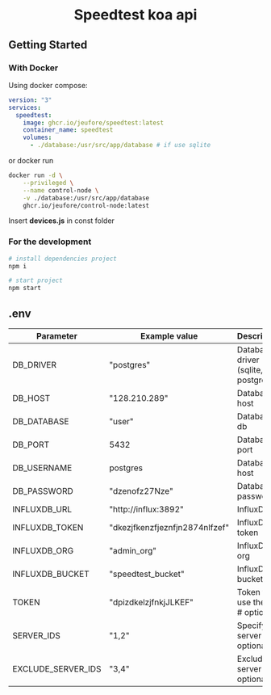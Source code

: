 <h1 align="center">Speedtest koa api</h1>

## Getting Started

### With Docker

Using docker compose:

```yaml
version: "3"
services:
  speedtest:
    image: ghcr.io/jeufore/speedtest:latest
    container_name: speedtest
    volumes: 
      - ./database:/usr/src/app/database # if use sqlite
```

or docker run
```bash
docker run -d \
    --privileged \
    --name control-node \
    -v ./database:/usr/src/app/database
    ghcr.io/jeufore/control-node:latest
```

Insert **devices.js** in const folder

### For the development

```bash
# install dependencies project
npm i

# start project
npm start
```

## .env
| Parameter             | Example value                                 | Description                               |
|-----------------------|-----------------------------------------------|-------------------------------------------|
| DB_DRIVER             | "postgres"                                    | Database driver (sqlite, postgres)        |
| DB_HOST               | "128.210.289"                                 | Database host                             |
| DB_DATABASE           | "user"                                        | Database db                               |
| DB_PORT               | 5432                                          | Database port                             |
| DB_USERNAME           | postgres                                      | Databaset host                            |
| DB_PASSWORD           | "dzenofz27Nze"                                | Database password                         |
| INFLUXDB_URL          | "http://influx:3892"                          | InfluxDb url                              |
| INFLUXDB_TOKEN        | "dkezjfkenzfjeznfjn2874nlfzef"                | InfluxDb token                            |
| INFLUXDB_ORG          | "admin_org"                                   | InfluxDb org                              |
| INFLUXDB_BUCKET       | "speedtest_bucket"                            | InfluxDb bucket                           |
| TOKEN                 | "dpizdkelzjfnkjJLKEF"                         | Token to use the API # optional           |
| SERVER_IDS            | "1,2"                                         | Specify server ids # optional             |
| EXCLUDE_SERVER_IDS    | "3,4"                                         | Excluded server ids # optional            |
<br/>